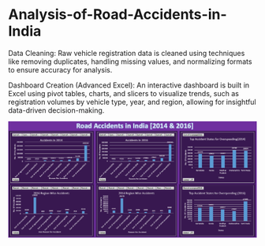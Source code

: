 # Analysis-of-Road-Accidents-in-India
Data Cleaning: Raw vehicle registration data is cleaned using techniques like removing duplicates, handling missing values, and normalizing formats to ensure accuracy for analysis.

Dashboard Creation (Advanced Excel): An interactive dashboard is built in Excel using pivot tables, charts, and slicers to visualize trends, such as registration volumes by vehicle type, year, and region, allowing for insightful data-driven decision-making.

![Road Accident Dashboard](https://github.com/shravdhore26/Analysis-of-Road-Accidents-in-India/blob/main/Screenshot%202024-10-02%20175218.png)
